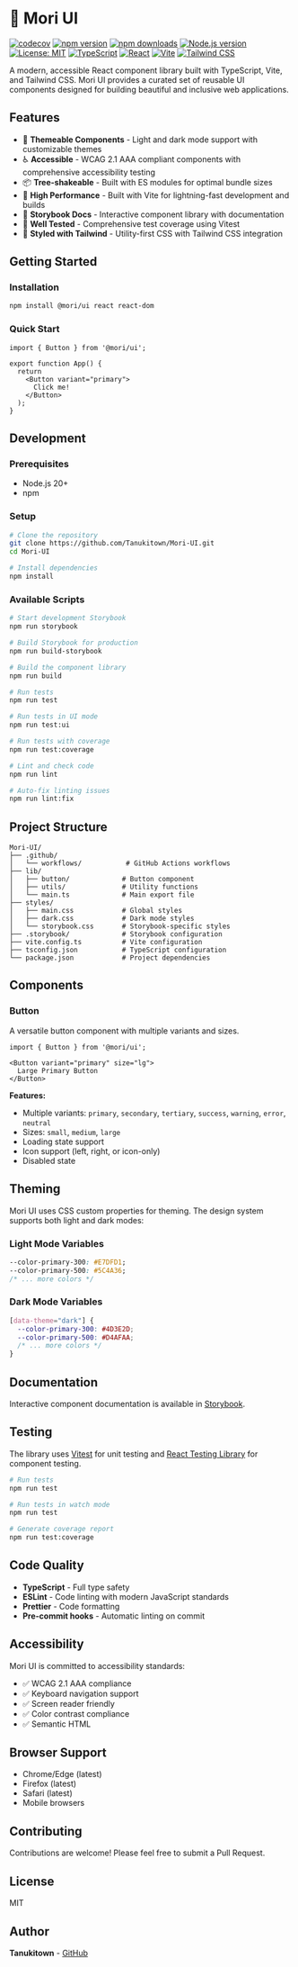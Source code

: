 # 🍃 Mori UI

[![codecov](https://codecov.io/gh/Tanukitown/Mori-UI/branch/main/graph/badge.svg)](https://codecov.io/gh/Tanukitown/Mori-UI)
[![npm version](https://badge.fury.io/js/%40mori%2Fui.svg)](https://badge.fury.io/js/%40mori%2Fui)
[![npm downloads](https://img.shields.io/npm/dm/%40mori%2Fui.svg)](https://www.npmjs.com/package/%40mori%2Fui)
[![Node.js version](https://img.shields.io/badge/node-%3E%3D23.10.0-green)](https://nodejs.org)
[![License: MIT](https://img.shields.io/badge/License-MIT-yellow.svg)](https://opensource.org/licenses/MIT)
[![TypeScript](https://img.shields.io/badge/typescript-%23007ACC.svg?logo=typescript&logoColor=white)](https://www.typescriptlang.org/)
[![React](https://img.shields.io/badge/react-%2320232a.svg?logo=react&logoColor=%2361DAFB)](https://react.dev)
[![Vite](https://img.shields.io/badge/vite-%23646CFF.svg?logo=vite&logoColor=white)](https://vitejs.dev)
[![Tailwind CSS](https://img.shields.io/badge/tailwind%20css-%2338B2AC.svg?logo=tailwind-css&logoColor=white)](https://tailwindcss.com)

A modern, accessible React component library built with TypeScript, Vite, and Tailwind CSS. Mori UI provides a curated set of reusable UI components designed for building beautiful and inclusive web applications.

## Features

- 🎨 **Themeable Components** - Light and dark mode support with customizable themes
- ♿ **Accessible** - WCAG 2.1 AAA compliant components with comprehensive accessibility testing
- 📦 **Tree-shakeable** - Built with ES modules for optimal bundle sizes
- 🚀 **High Performance** - Built with Vite for lightning-fast development and builds
- 📖 **Storybook Docs** - Interactive component library with documentation
- 🧪 **Well Tested** - Comprehensive test coverage using Vitest
- 💅 **Styled with Tailwind** - Utility-first CSS with Tailwind CSS integration

## Getting Started

### Installation

```bash
npm install @mori/ui react react-dom
```

### Quick Start

```tsx
import { Button } from '@mori/ui';

export function App() {
  return
    <Button variant="primary">
      Click me!
    </Button>
  );
}
```

## Development

### Prerequisites

- Node.js 20+
- npm

### Setup

```bash
# Clone the repository
git clone https://github.com/Tanukitown/Mori-UI.git
cd Mori-UI

# Install dependencies
npm install
```

### Available Scripts

```bash
# Start development Storybook
npm run storybook

# Build Storybook for production
npm run build-storybook

# Build the component library
npm run build

# Run tests
npm run test

# Run tests in UI mode
npm run test:ui

# Run tests with coverage
npm run test:coverage

# Lint and check code
npm run lint

# Auto-fix linting issues
npm run lint:fix
```

## Project Structure

```
Mori-UI/
├── .github/
│   └── workflows/           # GitHub Actions workflows
├── lib/
│   ├── button/             # Button component
│   ├── utils/              # Utility functions
│   └── main.ts             # Main export file
├── styles/
│   ├── main.css            # Global styles
│   ├── dark.css            # Dark mode styles
│   └── storybook.css       # Storybook-specific styles
├── .storybook/             # Storybook configuration
├── vite.config.ts          # Vite configuration
├── tsconfig.json           # TypeScript configuration
└── package.json            # Project dependencies
```

## Components

### Button

A versatile button component with multiple variants and sizes.

```tsx
import { Button } from '@mori/ui';

<Button variant="primary" size="lg">
  Large Primary Button
</Button>
```

**Features:**
- Multiple variants: `primary`, `secondary`, `tertiary`, `success`, `warning`, `error`, `neutral`
- Sizes: `small`, `medium`, `large`
- Loading state support
- Icon support (left, right, or icon-only)
- Disabled state

## Theming

Mori UI uses CSS custom properties for theming. The design system supports both light and dark modes:

### Light Mode Variables

```css
--color-primary-300: #E7DFD1;
--color-primary-500: #5C4A36;
/* ... more colors */
```

### Dark Mode Variables

```css
[data-theme="dark"] {
  --color-primary-300: #4D3E2D;
  --color-primary-500: #D4AFAA;
  /* ... more colors */
}
```

## Documentation

Interactive component documentation is available in [Storybook](https://tanukitown.github.io/Mori-UI/).

## Testing

The library uses [Vitest](https://vitest.dev/) for unit testing and [React Testing Library](https://testing-library.com/react) for component testing.

```bash
# Run tests
npm run test

# Run tests in watch mode
npm run test

# Generate coverage report
npm run test:coverage
```

## Code Quality

- **TypeScript** - Full type safety
- **ESLint** - Code linting with modern JavaScript standards
- **Prettier** - Code formatting
- **Pre-commit hooks** - Automatic linting on commit

## Accessibility

Mori UI is committed to accessibility standards:

- ✅ WCAG 2.1 AAA compliance
- ✅ Keyboard navigation support
- ✅ Screen reader friendly
- ✅ Color contrast compliance
- ✅ Semantic HTML

## Browser Support

- Chrome/Edge (latest)
- Firefox (latest)
- Safari (latest)
- Mobile browsers

## Contributing

Contributions are welcome! Please feel free to submit a Pull Request.

## License

MIT

## Author

**Tanukitown** - [GitHub](https://github.com/Tanukitown)
